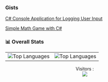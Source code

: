 ### Gists
[C# Console Application for Logging User Input](https://gist.github.com/yusufdemyr/41e666f03f8cb6dce966a1319fcd1185)

[Simple Math Game with C#](https://gist.github.com/yusufdemyr/c5cb61ec336fff392b3523d6805c31ce)



### 📊 Overall Stats

<table>
  <tr>
    <td>
      <img src=https://github-readme-stats.vercel.app/api?username=yusufdemyr&hide_border=true&show_icons=true&theme=dark#gh-dark-mode-only)" alt="Top Languages" />
    </td>
    <td>
      <img src="https://github-readme-stats.vercel.app/api/top-langs/?username=yusufdemyr&hide_border=true&langs_count=8&layout=compact&theme=dark#gh-dark-mode-only" alt="Top Languages" />
    </td>
  </tr>
</table>


<p align="center"> 
  Visitors :<br>
  <img src="https://profile-counter.glitch.me/yusufdemyr/count.svg" />
</p>

<!--
**yusufdemyr/yusufdemyr** is a ✨ _special_ ✨ repository because its `README.md` (this file) appears on your GitHub profile.

Here are some ideas to get you started:

- 🔭 I’m currently working on ...
- 🌱 I’m currently learning ...
- 👯 I’m looking to collaborate on ...
- 🤔 I’m looking for help with ...
- 💬 Ask me about ...
- 📫 How to reach me: ...
- 😄 Pronouns: ...
- ⚡ Fun fact: ...
-->
